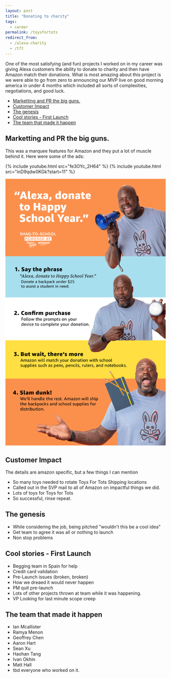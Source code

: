 ```yaml
---
layout: post
title: "Donating to charity"
tags:
  - career
permalink: /toysfortots
redirect_from:
  - /alexa-charity
  - /tft
---
```


One of the most satisfying (and fun) projects I worked on in my career was giving Alexa customers the ability to donate to charity and then have Amazon match their donations. What is most amazing about this project is we were able to go from zero to announcing our MVP live on good morning america in under 4 months which included all sorts of complexities, negotiations, and good luck.

<!-- prettier-ignore-start -->
<!-- vim-markdown-toc GFM -->

- [Marketting and PR the big guns.](#marketting-and-pr-the-big-guns)
- [Customer Impact](#customer-impact)
- [The genesis](#the-genesis)
- [Cool stories - First Launch](#cool-stories---first-launch)
- [The team that made it happen](#the-team-that-made-it-happen)

<!-- vim-markdown-toc -->
<!-- prettier-ignore-end -->

## Marketting and PR the big guns.

This was a marquee features for Amazon and they put a lot of muscle behind it. Here were some of the ads:

{% include youtube.html src="fe3OYc_2H64" %}
{% include youtube.html src="inD9qdw0KGk?start=11" %}

![](https://github.com/idvorkin/blob/raw/master/tft/shaq.gif)

## Customer Impact

The details are amazon specific, but a few things I can mention

- So many toys needed to rotate Toys For Tots Shipping locations
- Called out in the SVP mail to all of Amazon on impactful things we did.
- Lots of toys for Toys for Tots
- So successful, rinse repeat.

## The genesis

- While considering the job, being pitched "wouldn't this be a cool idea"
- Get team to agree it was all or nothing to launch
- Non stop problems

## Cool stories - First Launch

- Begging team in Spain for help
- Credit card validation
- Pre-Launch issues (broken, broken)
- How we dreaed it would never happen
- PM quit pre-launch
- Lots of other projects thrown at team while it was happening.
- VP Looking for last minute scope creep

## The team that made it happen

- Ian Mcallister
- Ramya Menon
- Geoffrey Chen
- Aaron Hart
- Sean Xu
- Haohan Tang
- Ivan Okhin
- Matt Hall
- tbd everyone who worked on it.
